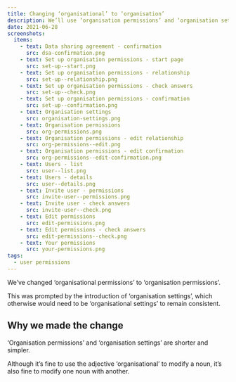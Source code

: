 ```yaml
---
title: Changing ‘organisational’ to ‘organisation’
description: We’ll use ‘organisation permissions’ and ‘organisation settings’ throughout the service
date: 2021-06-28
screenshots:
  items:
    - text: Data sharing agreement - confirmation
      src: dsa-confirmation.png
    - text: Set up organisation permissions - start page
      src: set-up--start.png
    - text: Set up organisation permissions - relationship
      src: set-up--relationship.png
    - text: Set up organisation permissions - check answers
      src: set-up--check.png
    - text: Set up organisation permissions - confirmation
      src: set-up--confirmation.png
    - text: Organisation settings
      src: organisation-settings.png
    - text: Organisation permissions
      src: org-permissions.png
    - text: Organisation permissions - edit relationship
      src: org-permissions--edit.png
    - text: Organisation permissions - edit confirmation
      src: org-permissions--edit-confirmation.png
    - text: Users - list
      src: user--list.png
    - text: Users - details
      src: user--details.png
    - text: Invite user - permissions
      src: invite-user--permissions.png
    - text: Invite user - check answers
      src: invite-user--check.png
    - text: Edit permissions
      src: edit-permissions.png
    - text: Edit permissions - check answers
      src: edit-permissions--check.png
    - text: Your permissions
      src: your-permissions.png
tags:
  - user permissions
---
```


We’ve changed ‘organisational permissions’ to ‘organisation permissions’.

This was prompted by the introduction of ‘organisation settings’, which otherwise would need to be ‘organisational settings’ to remain consistent.

## Why we made the change

‘Organisation permissions’ and ‘organisation settings’ are shorter and simpler.

Although it’s fine to use the adjective ‘organisational’ to modify a noun, it’s also fine to modify one noun with another.
